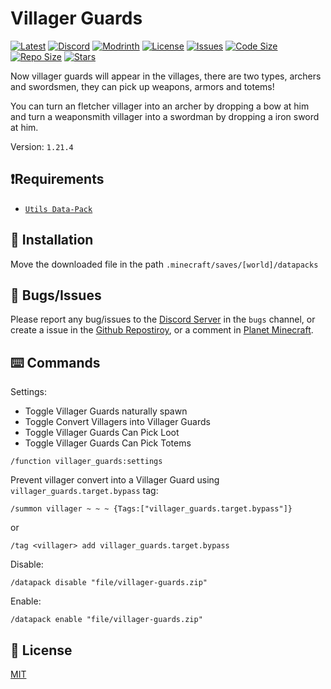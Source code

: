 # Villager Guards

[![Latest](https://img.shields.io/github/v/release/lullaby6/villager-guards-data-pack?color=blueviolet&logo=github)](https://github.com/lullaby6/villager-guards-data-pack/releases) 
[![Discord](https://img.shields.io/discord/1327308441324097681?label=discord&color=blue&logo=discord)](https://discord.gg/5UdcDa5xNC) 
[![Modrinth](https://img.shields.io/modrinth/dt/villager-guards?label=modrinth&logo=modrinth)](https://modrinth.com/datapack/villager-guards) 
[![License](https://img.shields.io/badge/license-mit-green)](https://github.com/lullaby6/villager-guards-data-pack/blob/main/LICENSE) 
[![Issues](https://img.shields.io/github/issues/lullaby6/villager-guards-data-pack?color=orange&logo=github)](https://github.com/lullaby6/villager-guards-data-pack/issues)
[![Code Size](https://img.shields.io/github/languages/code-size/lullaby6/villager-guards-data-pack?color=purple&logoColor=white)](https://github.com/lullaby6/villager-guards-data-pack)
[![Repo Size](https://img.shields.io/github/repo-size/lullaby6/villager-guards-data-pack?logo=dropbox&color=red)](https://github.com/lullaby6/villager-guards-data-pack)
[![Stars](https://img.shields.io/github/stars/lullaby6/villager-guards-data-pack?logo=github&color=yellow)](https://github.com/lullaby6/villager-guards-data-pack/stargazers)

Now villager guards will appear in the villages, there are two types, archers and swordsmen, they can pick up weapons, armors and totems!

You can turn an fletcher villager into an archer by dropping a bow at him
and turn a weaponsmith villager into a swordman by dropping a iron sword at him.

Version: `1.21.4`

## ❗Requirements

- [`Utils Data-Pack`](https://modrinth.com/datapack/lullaby-utils)

## 📂 Installation

Move the downloaded file in the path `.minecraft/saves/[world]/datapacks`

## 👾 Bugs/Issues

Please report any bug/issues to the [Discord Server](https://discord.gg/5UdcDa5xNC) in the `bugs` channel, or create a issue in the [Github Repostiroy](https://github.com/lullaby6/villager-guards-data-pack/issues), or a comment in [Planet Minecraft](https://www.planetminecraft.com/data-pack/villager-guards-guards-to-defend-villagers-requires-utils-data-pack-1-21-4/).

## ⌨️ Commands

Settings:

- Toggle Villager Guards naturally spawn
- Toggle Convert Villagers into Villager Guards
- Toggle Villager Guards Can Pick Loot
- Toggle Villager Guards Can Pick Totems

```mcfunction
/function villager_guards:settings
```

Prevent villager convert into a Villager Guard using `villager_guards.target.bypass` tag:

```mcfunction
/summon villager ~ ~ ~ {Tags:["villager_guards.target.bypass"]}
```

or

```mcfunction
/tag <villager> add villager_guards.target.bypass
```

Disable:

```mcfunction
/datapack disable "file/villager-guards.zip"
```

Enable:

```mcfunction
/datapack enable "file/villager-guards.zip"
```

## 🪪 License

[MIT](https://github.com/lullaby6/villager-guards-data-pack/blob/main/LICENSE)